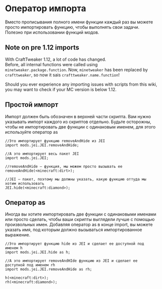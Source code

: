 # Оператор импорта

Вместо прописывания полного имени функции каждый раз вы можете просто импортировать функцию, чтобы выполнять свои задачи. Полезно при использовании функций модов.

## Note on pre 1.12 imports

With CraftTweaker 1.12, a lot of code has changed.  
Before, all internal functions were called using `minetweaker.package.function`. Now, `minetweaker` has been replaced by `crafttweaker`, so now it sais `crafttweaker.name.function`!

Should you ever experience any importing issues with scripts from this wiki, you may want to check if your MC version is below 1.12.

## Простой импорт

Импорт должен быть обозначен в верхней части скрипта. Вам нужно указывать импорт каждого из скриптов отдельно. Будьте осторожны, чтобы не импортировать две функции с одинаковым именем, для этого используйте оператор as

```zenscript
//Это импортирует функцию removeAndHide из JEI
import mods.jei.JEI.removeAndHide;

//А это импортирует весь пакет JEI
import mods.jei.JEI;

//removeAndHide — функция, мы можем просто вызывать ее
removeAndHide(<minecraft:dirt>);

//JEI — пакет, поэтому мы должны указать, какую функцию оттуда мы хотим использовать
JEI.hide(<minecraft:diamond>);
```

## Оператор as

Иногда вы хотите импортировать две функции с одинаковыми именами или просто сделать, чтобы ваши скрипты выглядели лучше с помощью произвольных имен. Добавляя оператор as в конце import, вы можете указать имя, под которым должно вызываться импортированное выражение.

```zenscript
//Это импортирует функцию hide из JEI и сделает ее доступной под именем h
import mods.jei.JEI.hide as h;

//А это импортирует removeAndHIde функцию из JEI и сделает ее доступной под именем rh
import mods.jei.JEI.removeAndHide as rh;

h(<minecraft:dirt>);
rh(<minecraft:diamond>);
```
